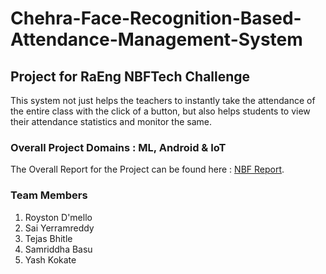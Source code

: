 # Chehra-Face-Recognition-Based-Attendance-Management-System

## Project for RaEng NBFTech Challenge

This system not just helps the teachers to instantly take the attendance of the entire class with the click of a button, but also helps students to view their attendance statistics and monitor the same.

### Overall Project Domains : ML, Android & IoT

The Overall Report for the Project can be found here : [NBF Report](https://github.com/SaiArrow/Chehra-Face-Recognition-Based-Attendance-Management-System/blob/master/NBF%20Submit.pdf).

### Team Members
1. Royston D'mello
2. Sai Yerramreddy
3. Tejas Bhitle
4. Samriddha Basu
5. Yash Kokate
